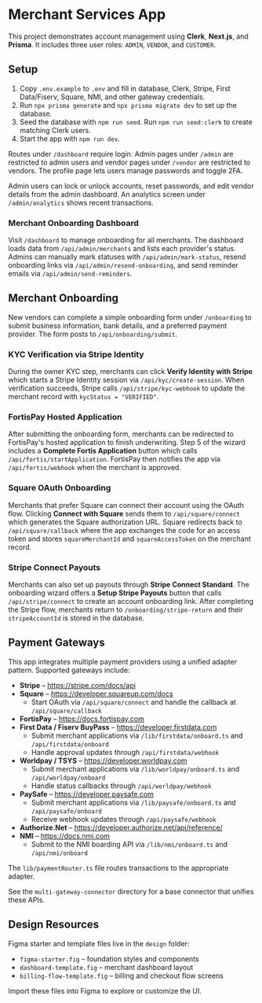 # Merchant Services App

This project demonstrates account management using **Clerk**, **Next.js**, and **Prisma**. It includes three user roles: `ADMIN`, `VENDOR`, and `CUSTOMER`.

## Setup

1. Copy `.env.example` to `.env` and fill in database, Clerk, Stripe, First Data/Fiserv, Square, NMI, and other gateway credentials.
2. Run `npx prisma generate` and `npx prisma migrate dev` to set up the database.
3. Seed the database with `npm run seed`.
   Run `npm run seed:clerk` to create matching Clerk users.
4. Start the app with `npm run dev`.

Routes under `/dashboard` require login. Admin pages under `/admin` are restricted to admin users and vendor pages under `/vendor` are restricted to vendors.
The profile page lets users manage passwords and toggle 2FA.

Admin users can lock or unlock accounts, reset passwords, and edit vendor details from the admin dashboard. An analytics screen under `/admin/analytics` shows recent transactions.

### Merchant Onboarding Dashboard

Visit `/dashboard` to manage onboarding for all merchants. The dashboard loads data from `/api/admin/merchants` and lists each provider's status. Admins can manually mark statuses with `/api/admin/mark-status`, resend onboarding links via `/api/admin/resend-onboarding`, and send reminder emails via `/api/admin/send-reminders`.

## Merchant Onboarding

New vendors can complete a simple onboarding form under `/onboarding` to submit business information, bank details, and a preferred payment provider. The form posts to `/api/onboarding/submit`.

### KYC Verification via Stripe Identity

During the owner KYC step, merchants can click **Verify Identity with Stripe** which starts a Stripe Identity session via `/api/kyc/create-session`. When verification succeeds, Stripe calls `/api/stripe/kyc-webhook` to update the merchant record with `kycStatus = "VERIFIED"`.

### FortisPay Hosted Application

After submitting the onboarding form, merchants can be redirected to FortisPay's hosted application to finish underwriting. Step 5 of the wizard includes a **Complete Fortis Application** button which calls `/api/fortis/startApplication`. FortisPay then notifies the app via `/api/fortis/webhook` when the merchant is approved.

### Square OAuth Onboarding

Merchants that prefer Square can connect their account using the OAuth flow. Clicking **Connect with Square** sends them to `/api/square/connect` which generates the Square authorization URL. Square redirects back to `/api/square/callback` where the app exchanges the code for an access token and stores `squareMerchantId` and `squareAccessToken` on the merchant record.

### Stripe Connect Payouts

Merchants can also set up payouts through **Stripe Connect Standard**. The onboarding wizard offers a **Setup Stripe Payouts** button that calls `/api/stripe/connect` to create an account onboarding link. After completing the Stripe flow, merchants return to `/onboarding/stripe-return` and their `stripeAccountId` is stored in the database.

## Payment Gateways

This app integrates multiple payment providers using a unified adapter pattern. Supported gateways include:

- **Stripe** – <https://stripe.com/docs/api>
- **Square** – <https://developer.squareup.com/docs>
  - Start OAuth via `/api/square/connect` and handle the callback at `/api/square/callback`
- **FortisPay** – <https://docs.fortispay.com>
- **First Data / Fiserv BuyPass** – <https://developer.firstdata.com>
  - Submit merchant applications via `/lib/firstdata/onboard.ts` and `/api/firstdata/onboard`
  - Handle approval updates through `/api/firstdata/webhook`
- **Worldpay / TSYS** – <https://developer.worldpay.com>
  - Submit merchant applications via `/lib/worldpay/onboard.ts` and `/api/worldpay/onboard`
  - Handle status callbacks through `/api/worldpay/webhook`
- **PaySafe** – <https://developer.paysafe.com>
  - Submit merchant applications via `/lib/paysafe/onboard.ts` and `/api/paysafe/onboard`
  - Receive webhook updates through `/api/paysafe/webhook`
- **Authorize.Net** – <https://developer.authorize.net/api/reference/>
- **NMI** – <https://docs.nmi.com>
  - Submit to the NMI boarding API via `/lib/nmi/onboard.ts` and `/api/nmi/onboard`

The `lib/paymentRouter.ts` file routes transactions to the appropriate adapter.

See the `multi-gateway-connector` directory for a base connector that unifies these APIs.

## Design Resources

Figma starter and template files live in the `design` folder:

- `figma-starter.fig` – foundation styles and components
- `dashboard-template.fig` – merchant dashboard layout
- `billing-flow-template.fig` – billing and checkout flow screens

Import these files into Figma to explore or customize the UI.
